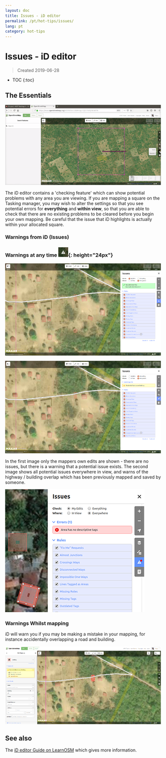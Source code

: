 ```yaml
---
layout: doc
title: Issues - iD editor
permalink: /pt/hot-tips/issues/
lang: pt
category: hot-tips
---
```


Issues - iD editor
============

> Created 2019-06-28  

- TOC
{:toc}

The Essentials
--------------

![issues][]

The iD editor contains a 'checking feature' which can show potential problems with any area you are viewing. If you are mapping a square on the Tasking manager, you may wish to alter the settings so that you see potential errors for **everything** and **within view**, so that you are able to check that there are no existing problems to be cleared before you begin your own mapping. Be careful that the issue that iD highlights is actually within your allocated square.  

### Warnings from iD (Issues) ###

### Warnings at any time ![id issues icon]{: height="24px"}

![id issues][]

![id issues everywhere][]

In the first image only the mappers own edits are shown - there are no issues, but there is a warning that a potential issue exists. The second image shows all potential issues everywhere in view, and warns of the highway / building overlap which has been previously mapped and saved by someone.  

![Error][]

### Warnings Whilst mapping

iD will warn you if you may be making a mistake in your mapping, for instance accidentally overlapping a road and building.  

![warn when mapping][]

See also  
---------

The [iD editor Guide on LearnOSM](/en/beginner/id-editor/) which gives more information.  


[issues]:/images/hot-tips/issues.gif "Tasking Manager selecting a square and loading into the iD editor"
[keymon]:/images/hot-tips/keymon.png
[id issues icon]: /images/hot-tips/id-issues.png
[warn when mapping]: /images/hot-tips/20190625-warn-when-mapping.png
[id issues]: /images/hot-tips/20190625-id-issues.png
[id issues everywhere]: /images/hot-tips/20190625-id-issues-everywhere.png
[Error]: /images/beginner/id-editor_error.png

